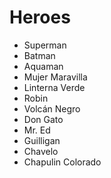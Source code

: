 # Heroes

* Superman
* Batman
* Aquaman
* Mujer Maravilla
* Linterna Verde
* Robin
* Volcán Negro
* Don Gato
* Mr. Ed
* Guilligan
* Chavelo
* Chapulin Colorado




